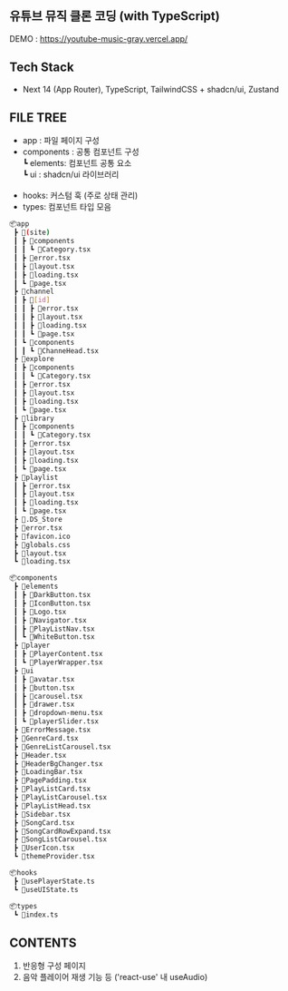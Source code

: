 
## 유튜브 뮤직 클론 코딩 (with TypeScript)
DEMO : https://youtube-music-gray.vercel.app/

## Tech Stack
- Next 14 (App Router), TypeScript, TailwindCSS + shadcn/ui, Zustand

## FILE TREE
- app : 파일 페이지 구성
- components : 공통 컴포넌트 구성 <br/>
  ┗ elements: 컴포넌트 공통 요소 <br/>
  ┗ ui : shadcn/ui 라이브러리 <br/><br/>
- hooks: 커스텀 훅 (주로 상태 관리)
- types: 컴포넌트 타입 모음

```bash
📦app
 ┣ 📂(site)
 ┃ ┣ 📂components
 ┃ ┃ ┗ 📜Category.tsx
 ┃ ┣ 📜error.tsx
 ┃ ┣ 📜layout.tsx
 ┃ ┣ 📜loading.tsx
 ┃ ┗ 📜page.tsx
 ┣ 📂channel
 ┃ ┣ 📂[id]
 ┃ ┃ ┣ 📜error.tsx
 ┃ ┃ ┣ 📜layout.tsx
 ┃ ┃ ┣ 📜loading.tsx
 ┃ ┃ ┗ 📜page.tsx
 ┃ ┗ 📂components
 ┃ ┃ ┗ 📜ChanneHead.tsx
 ┣ 📂explore
 ┃ ┣ 📂components
 ┃ ┃ ┗ 📜Category.tsx
 ┃ ┣ 📜error.tsx
 ┃ ┣ 📜layout.tsx
 ┃ ┣ 📜loading.tsx
 ┃ ┗ 📜page.tsx
 ┣ 📂library
 ┃ ┣ 📂components
 ┃ ┃ ┗ 📜Category.tsx
 ┃ ┣ 📜error.tsx
 ┃ ┣ 📜layout.tsx
 ┃ ┣ 📜loading.tsx
 ┃ ┗ 📜page.tsx
 ┣ 📂playlist
 ┃ ┣ 📜error.tsx
 ┃ ┣ 📜layout.tsx
 ┃ ┣ 📜loading.tsx
 ┃ ┗ 📜page.tsx
 ┣ 📜.DS_Store
 ┣ 📜error.tsx
 ┣ 📜favicon.ico
 ┣ 📜globals.css
 ┣ 📜layout.tsx
 ┗ 📜loading.tsx

📦components
 ┣ 📂elements
 ┃ ┣ 📜DarkButton.tsx
 ┃ ┣ 📜IconButton.tsx
 ┃ ┣ 📜Logo.tsx
 ┃ ┣ 📜Navigator.tsx
 ┃ ┣ 📜PlayListNav.tsx
 ┃ ┗ 📜WhiteButton.tsx
 ┣ 📂player
 ┃ ┣ 📜PlayerContent.tsx
 ┃ ┗ 📜PlayerWrapper.tsx
 ┣ 📂ui
 ┃ ┣ 📜avatar.tsx
 ┃ ┣ 📜button.tsx
 ┃ ┣ 📜carousel.tsx
 ┃ ┣ 📜drawer.tsx
 ┃ ┣ 📜dropdown-menu.tsx
 ┃ ┗ 📜playerSlider.tsx
 ┣ 📜ErrorMessage.tsx
 ┣ 📜GenreCard.tsx
 ┣ 📜GenreListCarousel.tsx
 ┣ 📜Header.tsx
 ┣ 📜HeaderBgChanger.tsx
 ┣ 📜LoadingBar.tsx
 ┣ 📜PagePadding.tsx
 ┣ 📜PlayListCard.tsx
 ┣ 📜PlayListCarousel.tsx
 ┣ 📜PlayListHead.tsx
 ┣ 📜Sidebar.tsx
 ┣ 📜SongCard.tsx
 ┣ 📜SongCardRowExpand.tsx
 ┣ 📜SongListCarousel.tsx
 ┣ 📜UserIcon.tsx
 ┗ 📜themeProvider.tsx

📦hooks
 ┣ 📜usePlayerState.ts
 ┗ 📜useUIState.ts

📦types
 ┗ 📜index.ts
```

## CONTENTS
1. 반응형 구성 페이지
2. 음악 플레이어 재생 기능 등 ('react-use' 내 useAudio)
